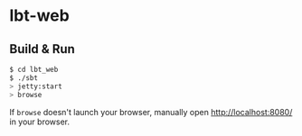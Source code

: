 # lbt-web #

## Build & Run ##

```sh
$ cd lbt_web
$ ./sbt
> jetty:start
> browse
```

If `browse` doesn't launch your browser, manually open [http://localhost:8080/](http://localhost:8080/) in your browser.
